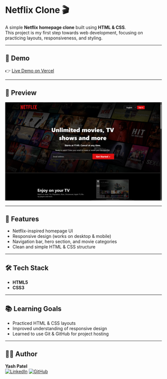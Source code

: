 # Netflix Clone 🎬

A simple **Netflix homepage clone** built using **HTML & CSS**.  
This project is my first step towards web development, focusing on practicing layouts, responsiveness, and styling.

---

## 🚀 Demo
👉 [Live Demo on Vercel](https://demo-stream-project-yash.vercel.app/) 

---

## 📸 Preview
![Screenshot](assets/preview.png)  

---

## 🔨 Features
- Netflix-inspired homepage UI  
- Responsive design (works on desktop & mobile)  
- Navigation bar, hero section, and movie categories  
- Clean and simple HTML & CSS structure  

---

## 🛠️ Tech Stack
- **HTML5**  
- **CSS3**

---

## 📚 Learning Goals
- Practiced HTML & CSS layouts
- Improved understanding of responsive design
- Learned to use Git & GitHub for project hosting

---

## 👨‍💻 Author 

**Yash Patel**
<br>
[![LinkedIn](https://img.shields.io/badge/LinkedIn-blue?style=for-the-badge&logo=linkedin)](https://linkedin.com/in/yashpatell7)
[![GitHub](https://img.shields.io/badge/GitHub-000?style=for-the-badge&logo=github)](https://github.com/Yashu444)
